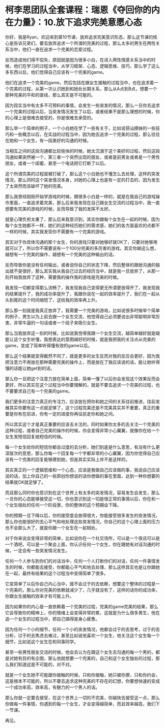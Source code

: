 # 柯李思团队全套课程：瑞恩《夺回你的内在力量》：10.放下追求完美意愿心态

你好，我是Ryan，欢迎来到第10节课，放弃追求完美意识形态，那么这节课的核心是告诉兄弟们，要去放弃追求一个所谓的完美的过程，那么太多的男生在两性关系当中，他们一直在追求一个完美的恋爱过程。

反而造成他们得不偿失，原因就是因为很多小白，在进入两性情感关系当中的时候，他们在学习的过程当中，从学习框架、心态、逻辑思维、技巧，那么学了这么多东西以后，他们觉得自己应该有一个完美的game。

他们在追求一个完美的game，然后包括在跟女生接触的过程当中，也在追求着一个完美的过程，从第一次认识她到和她处长期关系，那么从A点到B点，想要一个那种完美的平和的直线，那么其实是不可能的。

因为现实当中有太多不可预料的事情，会发生一些突发的情况，那么一旦你去追求一个完美的过程以后，当突发情况发生了以后，或者结果不是那么理想的时候，你的心理上是很难去接受的，你是很难去承受的。

那么举一个简单的例子，一个小白她在学了一些有关于，比如说搭讪撩妹的一些技巧和一些概念以后，在实战的过程当中，因为她去追求一个完美的过程，那么往往在她和一个女生，有一段美好的沟通的时候。

当相互之间的这段沟通都比较愉快的时候，她太沉溺于这个美好的过程，然后这段沟通如果突然被一个，第三者一个突然出现的朋友，或者是前男友或者是一个男性朋友，或者一个闺蜜，甚至一个电话把它打断了以后。

这个所谓完美的过程就被打破了，那么这个小白她也不懂怎么去处理，这样的突发情况，那么同时这个突发情况本身，对她的心理上也是有一定的打击的，因为发生了太突然而且破坏了她的完美。

那么我曾经刚刚开始学游戏的时候，跟很多小白是一样的，就是在我自己的游戏操作里面，一直追求着完美，那么后来我发现在自己跟女生交流的过程当中，我一直想要有完美的游戏的时候，反而导致了我的发挥不太好。

就是心理负担太重了，那么后来我意识到，其实你跟每个女生在一起的时候，因为每个女生她都不一样，她们的这种经历她们的需求感，她们的各方面喜欢的点都不一样的时候，其实我发现你不需要有一个完美的游戏。

其实对于你具体沟通的那个女生，你的游戏只要对她够好就OK了，只要对她够用就可以了，所以你不需要说有一个100分完美的多厉害的游戏，其实你越这么想，越想有一个完美的操作，越想有一个完美的这种输出的话。

反而导致你是没有任何输出，或者说你自己的状态下降，然后整体的跟她沟通的输出就不是很好，那么其实我从我自己过去的经历当中，就是我一旦放弃了，从那一刻开始我放弃了这种，需要我的操作我的游戏是完美的时候。

我发现一切都变得那么流畅了，我发现我自己变得更无所谓更放得开了，我发现我的结果提升了，我的成功率提升了，我跟你说在一起的效率提升了，我们在一起从头到尾的这个时间缩短了，这给我的效率再上升。

那么那一刻就是我真正放弃了，我需要一个完美的游戏，比如说很多时候举个简单的例子，男生以为上前去跟一个女生交流，他觉得自己必须要说出非常聪明非常厉害，非常牛逼的一句话或者一个段子来吸引女生。

那么当我放弃这一刻的时候，比如说我觉得我跟一个女生交流，越简单越好就是越能让这个女生听懂，我想表达的意图越好的时候，就是我把我的关注点从完美的game，变成了简单听得懂有效的game以后。

那么这个结果就变得截然不同了，就是更多的女生反而对我的反应会更好，因为我把注意力不再放在那种需要完美的操作上，而是放在了我应该说的话，能让她听得懂的话能让她get到的话。

那么你一旦把这个注意力放在简单上面，简单一懂了以后你会发现这个效果反而会更好，所以其实在这个过程当中你要理解的，就是不要去追求一个完美的过程，也不要要求自己有一个完美的game。

我们更多的注意力真正的专注力，应该放在把你和她之间的关系往前推进，往前发展其实你要有这一点就足够了，这个过程完美还是不完美其实并不重要，真正的重要是你有在前进，你有一定的进度你再往前走你和她之间。

所以其实这个才是真正重要的应该去关注的，同时如果你太多的去关注一个完美的这种过程，或者自己完美的操作的时候，你会变得非常小心翼翼，就像你在给一个女生发短信回复她短信的时候。

每一个女生给你的短信你都会过度的去分析，她们到底是什么意思，有没有什么更深层次的意思，那么你每一个回复每一个字都非常的小心翼翼，因为你觉得自己应该有一个完美的回复能够撩到她，但是其实实际上并不是这样的。

其实真正的一个逻辑思维和一个心态，应该是我做自己应该做的事，我说自己应该说的话，加上你自己的一些原创你想说的话你想做的事在里面，达到一种你想要的结果就OK就足够了。

而且那么同时你也意识到在这个世界上有太多的突发情况，容易发生会发生，那么一旦你的心态能够接受这一切，你也意识到这一切是很正常的事情以后，你在和一个女生相处的任何一个阶段里，你的整体的这个预期会下降。

你的预期一旦下降以后，你的接受度会放得很大，你能接受很多发生的突发情况，那么你也能很好的去心平气和地处理这些突发情况，你自己的这个心理上面的压力也不会那么大了，就是你跟一个女生在一起相处。

对于你来说会变得非常的简单，比如说你在一个社交场所，可以是一个夜店可以是一个酒吧，可以是一个聚会上面，你认识任何一个女生，你在跟她有对话沟通的时候，一定会有一些突发情况发生。

任何一个人参与到你们的对话当中，任何一个人打断你们的对话，任何一件事情发生的时候，你都能去接受，你都能心平气和地去处理，那么这样其实也是让你跟她在一起，最终有结果的这个过程当中变得简单了很多。

它变简单了以后你自己内心当中，就不会过于的去依赖，想要这个整体的过程是一个完美的，那么你对完美的依赖就减少了，几乎就没有了，这样的话你的成功率，你跟女生接触的效率才有可能上升。

因为如果你的内心是一直依赖着一个完美的过程，完美的game完美的结果，那么它会导致你的精神上，你的情绪上会变得非常的累，这就是为什么很多男生，他在追一个女生的过程当中，把自己搞得是身心疲惫。

因为任何一个小的细节，任何一个小的突发情况，他都会过于的去思考，过于的去分析，过于的去焦虑去难过，甚至比如说他喜欢一个女生，他关注这个女生每一个细节，比如说这个女生在和同事同学。

甚至一些男性朋友交流的时候，他会去认为在跟这个女生去沟通的每一个男的，都是对她有目的有企图，那么他就想要一个完美的，自己和这个女生独处的过程，那么我们知道这是不可能的，对不对。

就是一个女生她不可能跟你接触的时候，只和你接触，她只被你撩，只和你约会，这是根本不可能的，所以不要去追求这种完美的不存在的幻想，你要想快速的变成一个成功率高，效率高，有魅力的一个男人的话。

那么你就一定要去接受，在这个世界上一切的不完美，你越快去接受这一点，那么你做每一件事情，你遇到的每一个女生，才会变得越简单，而且效率越高，我们下一节课。

再见。